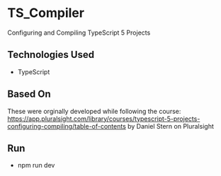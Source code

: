 # TS_Compiler
Configuring and Compiling TypeScript 5 Projects

## Technologies Used
- TypeScript

## Based On
These were orginally developed while following the course: https://app.pluralsight.com/library/courses/typescript-5-projects-configuring-compiling/table-of-contents by Daniel Stern on Pluralsight

## Run
- npm run dev